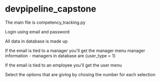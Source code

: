 # devpipeline_capstone

The main file is competency_tracking.py

Login using email and password

All data in database is made up

If the email is tied to a manager you'll get the manager menu manager information - managers in database are {user_type = 1}

If the email is tied to an employee you'll get the user menu

Select the options that are giving by chosing the number for each selection
